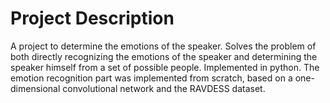 # Project Description
A project to determine the emotions of the speaker. Solves the problem of both directly recognizing the emotions of the speaker and determining the speaker himself from a set of possible people. Implemented in python. The emotion recognition part was implemented from scratch, based on a one-dimensional convolutional network and the RAVDESS dataset.
